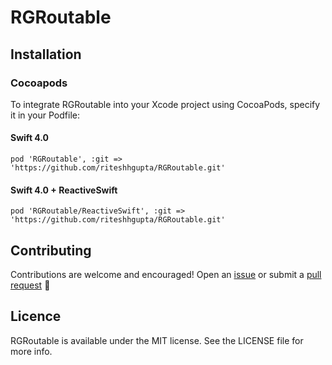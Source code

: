 # RGRoutable

## Installation

### Cocoapods

To integrate RGRoutable into your Xcode project using CocoaPods, specify it in your Podfile:

#### Swift 4.0

```
pod 'RGRoutable', :git => 'https://github.com/riteshhgupta/RGRoutable.git'
```

#### Swift 4.0 + ReactiveSwift

```
pod 'RGRoutable/ReactiveSwift', :git => 'https://github.com/riteshhgupta/RGRoutable.git'
```

## Contributing

Contributions are welcome and encouraged! Open an [issue](https://github.com/riteshhgupta/RGRoutable/issues/new) or submit a [pull request](https://github.com/riteshhgupta/RGRoutable/compare) 🚀

## Licence

RGRoutable is available under the MIT license. See the LICENSE file for more info.
